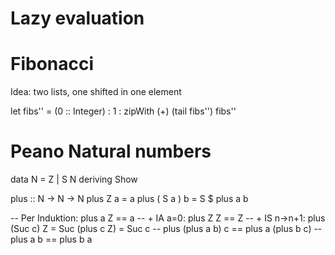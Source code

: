 Lazy evaluation
================

Fibonacci
=========

Idea: two lists, one shifted in one element

let fibs'' = (0 :: Integer) : 1 : zipWith (+) (tail fibs'') fibs''


Peano Natural numbers
=====================

data N = Z | S N deriving Show

plus :: N -> N -> N
plus Z a = a
plus ( S a ) b = S $ plus a b

-- Per Induktion: plus a Z == a
--   + IA a=0: plus Z Z == Z
--   + IS n->n+1: plus (Suc c) Z = Suc (plus c Z) = Suc c
-- plus (plus a b) c == plus a (plus b c)
-- plus a b == plus b a
